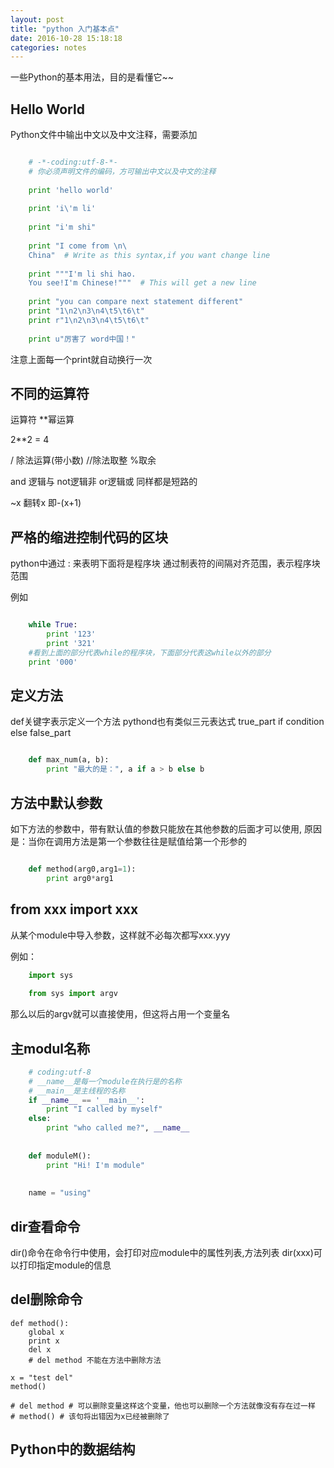 ```yaml
---
layout: post
title: "python 入门基本点"
date: 2016-10-28 15:18:18
categories: notes
---
```


一些Python的基本用法，目的是看懂它~~

<!-- more -->

## Hello World
Python文件中输出中文以及中文注释，需要添加

```python

	# -*-coding:utf-8-*-
	# 你必须声明文件的编码，方可输出中文以及中文的注释
	
	print 'hello world'
	
	print 'i\'m li'
	
	print "i'm shi"
	
	print "I come from \n\
	China"  # Write as this syntax,if you want change line
	
	print """I'm li shi hao.
	You see!I'm Chinese!"""  # This will get a new line
	
	print "you can compare next statement different"
	print "1\n2\n3\n4\t5\t6\t"
	print r"1\n2\n3\n4\t5\t6\t"
	
	print u"厉害了 word中国！"

```

注意上面每一个print就自动换行一次

## 不同的运算符
运算符
**幂运算

2**2 = 4 

/ 除法运算(带小数) //除法取整 %取余

and 逻辑与 not逻辑非 or逻辑或 同样都是短路的

~x 翻转x 即-(x+1)

## 严格的缩进控制代码的区块

python中通过 : 来表明下面将是程序块
通过制表符的间隔对齐范围，表示程序块范围

例如

```python

	while True:
		print '123'
		print '321'
	#看到上面的部分代表while的程序块，下面部分代表这while以外的部分
	print '000'
```

## 定义方法
def关键字表示定义一个方法
pythond也有类似三元表达式 true_part if condition else false_part
```python

	def max_num(a, b):
	    print "最大的是：", a if a > b else b  
```

## 方法中默认参数
如下方法的参数中，带有默认值的参数只能放在其他参数的后面才可以使用,
原因是：当你在调用方法是第一个参数往往是赋值给第一个形参的

```python

	def method(arg0,arg1=1):
		print arg0*arg1
```

## from xxx import xxx

从某个module中导入参数，这样就不必每次都写xxx.yyy

例如：
```python
	import sys
	
	from sys import argv
```
那么以后的argv就可以直接使用，但这将占用一个变量名

## 主modul名称
```python
	# coding:utf-8
	# __name__是每一个module在执行是的名称
	# __main__是主线程的名称
	if __name__ == '__main__':
	    print "I called by myself"
	else:
	    print "who called me?", __name__
	
	
	def moduleM():
	    print "Hi! I'm module"
	
	
	name = "using"
```
## dir查看命令
dir()命令在命令行中使用，会打印对应module中的属性列表,方法列表
dir(xxx)可以打印指定module的信息

## del删除命令

	def method():
	    global x
	    print x
	    del x
	    # del method 不能在方法中删除方法
	
	x = "test del"
	method()
	
	# del method # 可以删除变量这样这个变量，他也可以删除一个方法就像没有存在过一样
	# method() # 该句将出错因为x已经被删除了

## Python中的数据结构
